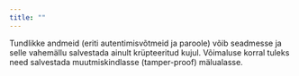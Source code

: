 ```yaml
---
title: ""
---
```

Tundlikke andmeid (eriti autentimisvõtmeid ja paroole) võib seadmesse ja selle
vahemällu salvestada ainult krüpteeritud kujul. Võimaluse korral tuleks need
salvestada muutmiskindlasse (tamper-proof) mälualasse.
